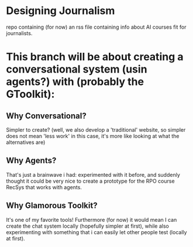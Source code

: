 # Designing Journalism

repo containing (for now) an rss file containing info about AI courses fit for journalists. 


# This branch will be about creating a conversational system (usin agents?) with (probably the GToolkit):


## Why Conversational? 

Simpler to create? (well, we also develop a 'traditional' website, so simpler does not mean 'less work' in this case, it's more like looking at what the alternatives are)

## Why Agents?

That's just a brainwave i had: experimented with it before, and suddenly thought it could be very nice to create a prototype for the RPO course RecSys that works with agents. 

## Why Glamorous Toolkit?

It's one of my favorite tools! Furthermore (for now) it would mean I can create the chat  system locally (hopefully simpler at first), while also experimenting with something that i can easily let other people test (locally at first). 


